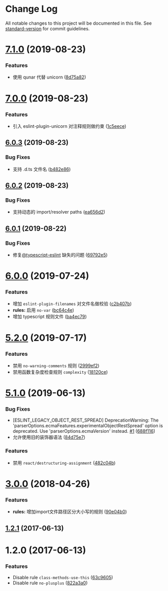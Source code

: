 # Change Log

All notable changes to this project will be documented in this file. See [standard-version](https://github.com/conventional-changelog/standard-version) for commit guidelines.

<a name="7.1.0"></a>
# [7.1.0](https://github.com/zhongzhi107/eslint-config-qunar/compare/v7.0.0...v7.1.0) (2019-08-23)


### Features

* 使用 qunar 代替 unicorn ([8d75a82](https://github.com/zhongzhi107/eslint-config-qunar/commit/8d75a82))



<a name="7.0.0"></a>
# [7.0.0](https://github.com/zhongzhi107/eslint-config-qunar/compare/v6.0.3...v7.0.0) (2019-08-23)


### Features

* 引入 eslint-plugin-unicorn 对注释规则做约束 ([1c5eece](https://github.com/zhongzhi107/eslint-config-qunar/commit/1c5eece))



<a name="6.0.3"></a>
## [6.0.3](https://github.com/zhongzhi107/eslint-config-qunar/compare/v6.0.2...v6.0.3) (2019-08-23)


### Bug Fixes

* 支持 .d.ts 文件名 ([b482e86](https://github.com/zhongzhi107/eslint-config-qunar/commit/b482e86))



<a name="6.0.2"></a>
## [6.0.2](https://github.com/zhongzhi107/eslint-config-qunar/compare/v6.0.1...v6.0.2) (2019-08-23)


### Bug Fixes

* 支持动态的 import/resolver paths ([ea656d2](https://github.com/zhongzhi107/eslint-config-qunar/commit/ea656d2))



<a name="6.0.1"></a>
## [6.0.1](https://github.com/zhongzhi107/eslint-config-qunar/compare/v6.0.0...v6.0.1) (2019-08-22)


### Bug Fixes

* 修复[@typescript-eslint](https://github.com/typescript-eslint) 缺失的问题 ([69792e5](https://github.com/zhongzhi107/eslint-config-qunar/commit/69792e5))



<a name="6.0.0"></a>
# [6.0.0](https://github.com/zhongzhi107/eslint-config-qunar/compare/v5.2.0...v6.0.0) (2019-07-24)


### Features

* 增加 `eslint-plugin-filenames` 对文件名做校验 ([c2b407b](https://github.com/zhongzhi107/eslint-config-qunar/commit/c2b407b))
* **rules:** 启用 `no-var` ([bc64c4e](https://github.com/zhongzhi107/eslint-config-qunar/commit/bc64c4e))
* 增加 typescript 规则文件 ([ba4ec79](https://github.com/zhongzhi107/eslint-config-qunar/commit/ba4ec79))



<a name="5.2.0"></a>
# [5.2.0](https://github.com/zhongzhi107/eslint-config-qunar/compare/v5.1.0...v5.2.0) (2019-07-17)


### Features

* 禁用 `no-warning-comments` 规则 ([2999ef2](https://github.com/zhongzhi107/eslint-config-qunar/commit/2999ef2))
* 禁用函数复杂度检查规则 `complexity` ([18120ce](https://github.com/zhongzhi107/eslint-config-qunar/commit/18120ce))



<a name="5.1.0"></a>
# [5.1.0](https://github.com/zhongzhi107/eslint-config-qunar/compare/v3.0.0...v5.1.0) (2019-06-13)


### Bug Fixes

* [ESLINT_LEGACY_OBJECT_REST_SPREAD] DeprecationWarning: The 'parserOptions.ecmaFeatures.experimentalObjectRestSpread' option is deprecated. Use 'parserOptions.ecmaVersion' instead. [#1](https://github.com/zhongzhi107/eslint-config-qunar/issues/1) ([688f116](https://github.com/zhongzhi107/eslint-config-qunar/commit/688f116))
* 允许使用旧的装饰器语法 ([84d75e7](https://github.com/zhongzhi107/eslint-config-qunar/commit/84d75e7))


### Features

* 禁用 `react/destructuring-assignment` ([482c04b](https://github.com/zhongzhi107/eslint-config-qunar/commit/482c04b))



<a name="3.0.0"></a>
# [3.0.0](https://github.com/zhongzhi107/eslint-config-qunar/compare/v1.2.1...v3.0.0) (2018-04-26)


### Features

* **rules:** 增加import文件路径区分大小写的规则 ([90e04b0](https://github.com/zhongzhi107/eslint-config-qunar/commit/90e04b0))



<a name="1.2.1"></a>
## [1.2.1](https://github.com/zhongzhi107/eslint-config-qunar/compare/v1.2.0...v1.2.1) (2017-06-13)



<a name="1.2.0"></a>
# 1.2.0 (2017-06-13)


### Features

* Disable rule `class-methods-use-this` ([63c9605](https://github.com/zhongzhi107/eslint-config-qunar/commit/63c9605))
* Disable rule `no-plusplus` ([822a3a0](https://github.com/zhongzhi107/eslint-config-qunar/commit/822a3a0))
